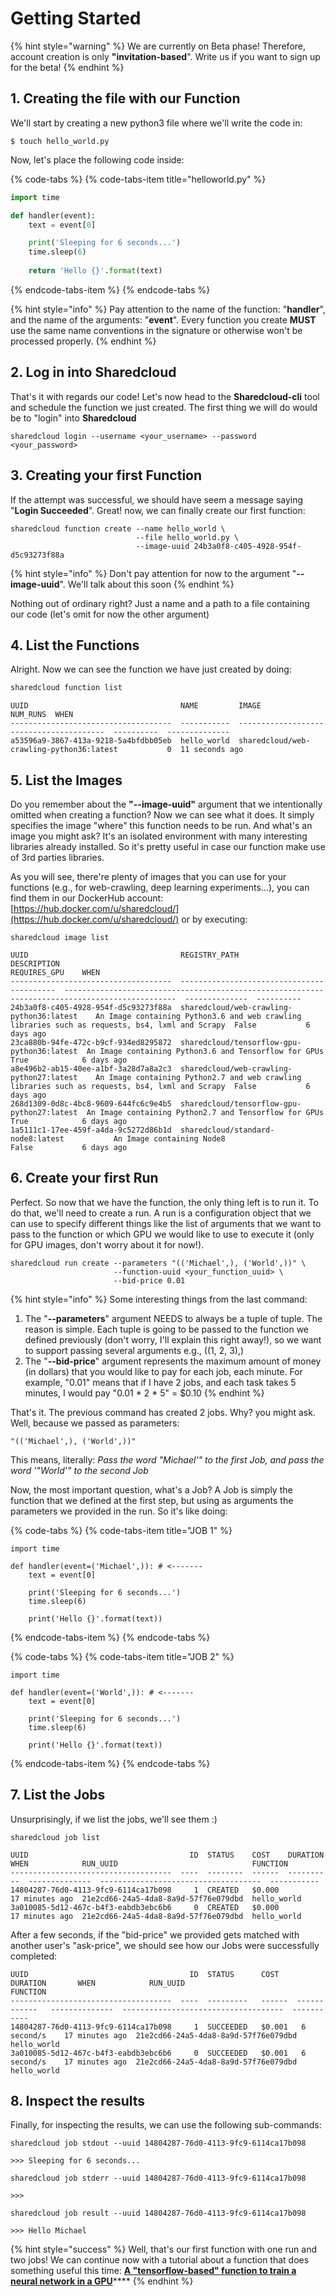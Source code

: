 # Getting Started

{% hint style="warning" %}
We are currently on Beta phase! Therefore, account creation is only **"invitation-based**". Write us  if you want to sign up for the beta!
{% endhint %}

## 1. Creating the file with our Function

We'll start by creating a new python3 file where we'll write the code in:

```
$ touch hello_world.py
```

Now, let's place the following code inside:

{% code-tabs %}
{% code-tabs-item title="helloworld.py" %}
```python
import time

def handler(event):
    text = event[0]

    print('Sleeping for 6 seconds...')
    time.sleep(6)
    
    return 'Hello {}'.format(text)

```
{% endcode-tabs-item %}
{% endcode-tabs %}

{% hint style="info" %}
 Pay attention to the name of the function: "**handler**", and the name of the arguments: "**event**".  Every function you create **MUST** use the same name conventions in the signature or otherwise won't be processed properly.
{% endhint %}

## 2. Log in into Sharedcloud

That's it with regards our code! Let's now head to the **Sharedcloud-cli** tool and schedule the function we just created. The first thing we will do would be to "login" into **Sharedcloud**

```text
sharedcloud login --username <your_username> --password <your_password>
```

## 3. Creating your first Function

If the attempt was successful, we should have seem a message saying "**Login Succeeded**". Great! now, we can finally create our first function:

```text
sharedcloud function create --name hello_world \
                            --file hello_world.py \
                            --image-uuid 24b3a0f8-c405-4928-954f-d5c93273f88a
```

{% hint style="info" %}
Don't pay attention for now to the argument "**--image-uuid**". We'll talk about this soon
{% endhint %}

Nothing out of ordinary right? Just a name and a path to a file containing our code \(let's omit for now the other argument\)

## 4. List the Functions

Alright. Now we can see the function we have just created by doing:

```bash
sharedcloud function list
```

```text
UUID                                  NAME         IMAGE                                       NUM_RUNS  WHEN
------------------------------------  -----------  ----------------------------------------  ----------  --------------
a53596a9-3867-413a-9218-5a4bfdbb05eb  hello_world  sharedcloud/web-crawling-python36:latest           0  11 seconds ago
```

## 5. List the Images

Do you remember about the **"--image-uuid"** argument that we intentionally omitted when creating a function? Now we can see what it does. It simply specifies the image "where" this function needs to be run. And what's an image you might ask? It's an isolated environment with many interesting libraries already installed. So it's pretty useful in case our function make use of 3rd parties libraries.

As you will see, there're plenty of images that you can use for your functions \(e.g., for web-crawling, deep learning experiments...\), you can find them in our DockerHub account: [https://hub.docker.com/u/sharedcloud/](https://hub.docker.com/u/sharedcloud/) or by executing:

```text
sharedcloud image list
```

```text
UUID                                  REGISTRY_PATH                               DESCRIPTION                                                                                      REQUIRES_GPU    WHEN
------------------------------------  ------------------------------------------  -----------------------------------------------------------------------------------------------  --------------  ----------
24b3a0f8-c405-4928-954f-d5c93273f88a  sharedcloud/web-crawling-python36:latest    An Image containing Python3.6 and web crawling libraries such as requests, bs4, lxml and Scrapy  False           6 days ago
23ca880b-94fe-472c-b9cf-934ed8295872  sharedcloud/tensorflow-gpu-python36:latest  An Image containing Python3.6 and Tensorflow for GPUs                                            True            6 days ago
a8e496b2-ab15-40ee-a1bf-3a28d7a8a2c3  sharedcloud/web-crawling-python27:latest    An Image containing Python2.7 and web crawling libraries such as requests, bs4, lxml and Scrapy  False           6 days ago
268d1309-0d8c-4bc8-9609-644fc6c9e4b5  sharedcloud/tensorflow-gpu-python27:latest  An Image containing Python2.7 and Tensorflow for GPUs                                            True            6 days ago
1a5111c1-17ee-459f-a4da-9c5272d86b1d  sharedcloud/standard-node8:latest           An Image containing Node8                                                                        False           6 days ago
```

## 6. Create your first Run

Perfect. So now that we have the function, the only thing left is to run it. To do that, we'll need to create a run. A run is a configuration object that we can use to specify different things like the list of arguments that we want to pass to the function or which GPU we would like to use to execute it \(only for GPU images, don't worry about it for now!\).

```text
sharedcloud run create --parameters "(('Michael',), ('World',))" \
                       --function-uuid <your_function_uuid> \
                       --bid-price 0.01
```

{% hint style="info" %}
Some interesting things from the last command:

1. The "**--parameters**" argument NEEDS to always be a tuple of tuple. The reason is simple. Each tuple is going to be passed to the function we defined previously \(don't worry, I'll explain this right away!\), so we want to support passing several arguments e.g., \(\(1, 2, 3\),\)
2. The "**--bid-price**" argument represents the maximum amount of money \(in dollars\) that you would like to pay for each job, each minute. For example, "0.01" means that if I have 2 jobs, and each task takes 5 minutes, I would pay "0.01 \* 2 \* 5" = $0.10
{% endhint %}

That's it. The previous command has created 2 jobs. Why? you might ask. Well, because we passed as parameters:

```text
"(('Michael',), ('World',))"
```

This means, literally: _Pass the word "Michael'" to the first Job, and pass the word '"World'" to the second Job_

Now, the most important question, what's a Job? A Job is simply the function that we defined at the first step, but using as arguments the parameters we provided in the run. So it's like doing:

{% code-tabs %}
{% code-tabs-item title="JOB 1" %}
```text
import time

def handler(event=('Michael',)): # <-------
    text = event[0]

    print('Sleeping for 6 seconds...')
    time.sleep(6)

    print('Hello {}'.format(text))
```
{% endcode-tabs-item %}
{% endcode-tabs %}

{% code-tabs %}
{% code-tabs-item title="JOB 2" %}
```text
import time

def handler(event=('World',)): # <-------
    text = event[0]

    print('Sleeping for 6 seconds...')
    time.sleep(6)

    print('Hello {}'.format(text))
```
{% endcode-tabs-item %}
{% endcode-tabs %}

## 7. List the Jobs

Unsurprisingly, if we list the jobs, we'll see them :\)

```text
sharedcloud job list
```

```text
UUID                                    ID  STATUS    COST    DURATION    WHEN            RUN_UUID                              FUNCTION
------------------------------------  ----  --------  ------  ----------  --------------  ------------------------------------  -----------
14804287-76d0-4113-9fc9-6114ca17b098     1  CREATED   $0.000              17 minutes ago  21e2cd66-24a5-4da8-8a9d-57f76e079dbd  hello_world
3a010085-5d12-467c-b4f3-eabdb3ebc6b6     0  CREATED   $0.000              17 minutes ago  21e2cd66-24a5-4da8-8a9d-57f76e079dbd  hello_world

```

After a few seconds, if the "bid-price" we provided gets matched with another user's "ask-price", we should see how our Jobs were successfully completed:

```text
UUID                                    ID  STATUS      COST    DURATION       WHEN            RUN_UUID                              FUNCTION
------------------------------------  ----  ---------   ------  ------------   --------------  ------------------------------------  -----------
14804287-76d0-4113-9fc9-6114ca17b098     1  SUCCEEDED   $0.001   6 second/s    17 minutes ago  21e2cd66-24a5-4da8-8a9d-57f76e079dbd  hello_world
3a010085-5d12-467c-b4f3-eabdb3ebc6b6     0  SUCCEEDED   $0.001   6 second/s    17 minutes ago  21e2cd66-24a5-4da8-8a9d-57f76e079dbd  hello_world
```

## 8. Inspect the results

Finally, for inspecting the results, we can use the following sub-commands:

```text
sharedcloud job stdout --uuid 14804287-76d0-4113-9fc9-6114ca17b098
```

```text
>>> Sleeping for 6 seconds...
```

```text
sharedcloud job stderr --uuid 14804287-76d0-4113-9fc9-6114ca17b098
```

```text
>>>
```

```text
sharedcloud job result --uuid 14804287-76d0-4113-9fc9-6114ca17b098
```

```text
>>> Hello Michael
```

{% hint style="success" %}
Well, that's our first function with one run and two jobs! We can continue now with a tutorial about a function that does something useful this time: [**A "tensorflow-based" function to train a neural network in a GPU**](https://docs.sharedcloud.io/tutorials/how-to-run-a-tensorflow-based-function-in-a-remote-gpu-instance)\*\*\*\*
{% endhint %}



